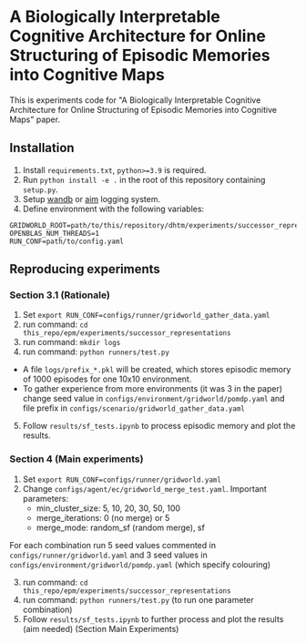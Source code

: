 # A Biologically Interpretable Cognitive Architecture for Online Structuring of Episodic Memories into Cognitive Maps
This is experiments code for "A Biologically Interpretable Cognitive Architecture for Online Structuring of Episodic Memories into Cognitive Maps" paper.

## Installation
1. Install `requirements.txt`, `python>=3.9` is required.
2. Run `python install -e .` in the root of this repository containing `setup.py`.
3. Setup [wandb](https://wandb.ai/site) or [aim](https://aimstack.readthedocs.io/en/latest/) logging system.
4. Define environment with the following variables:

```
GRIDWORLD_ROOT=path/to/this/repository/dhtm/experiments/successor_representations/configs/environment/gridworld/setups
OPENBLAS_NUM_THREADS=1
RUN_CONF=path/to/config.yaml
```

## Reproducing experiments
### Section 3.1 (Rationale)
1. Set `export RUN_CONF=configs/runner/gridworld_gather_data.yaml`
2. run command: `cd this_repo/epm/experiments/successor_representations`
3. run command: `mkdir logs`
4. run command: `python runners/test.py`

* A file `logs/prefix_*.pkl` will be created, which stores episodic memory of 1000 episodes for one 10x10 environment.
* To gather experience from more environments (it was 3 in the paper) change seed value in `configs/environment/gridworld/pomdp.yaml` and 
file prefix in `configs/scenario/gridworld_gather_data.yaml`

5. Follow `results/sf_tests.ipynb` to process episodic memory and plot the results.

### Section 4 (Main experiments)
1. Set `export RUN_CONF=configs/runner/gridworld.yaml`
2. Change `configs/agent/ec/gridworld_merge_test.yaml`. 
Important parameters:
   * min_cluster_size: 5, 10, 20, 30, 50, 100
   * merge_iterations: 0 (no merge) or 5
   * merge_mode: random_sf (random merge), sf

For each combination run 5 seed values commented in `configs/runner/gridworld.yaml`
and 3 seed values in `configs/environment/gridworld/pomdp.yaml` (which specify colouring)
    
3. run command: `cd this_repo/epm/experiments/successor_representations`
4. run command: `python runners/test.py` (to run one parameter combination)
5. Follow `results/sf_tests.ipynb` to further process and plot the results (aim needed) (Section Main Experiments)

